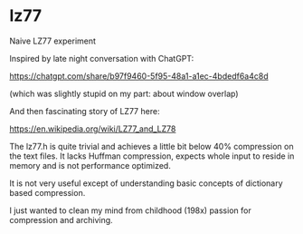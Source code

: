 # lz77
Naive LZ77 experiment

Inspired by late night conversation with ChatGPT:

https://chatgpt.com/share/b97f9460-5f95-48a1-a1ec-4bdedf6a4c8d

(which was slightly stupid on my part: about window overlap)

And then fascinating story of LZ77 here:

https://en.wikipedia.org/wiki/LZ77_and_LZ78

The lz77.h is quite trivial and achieves a little bit below 40% compression
on the text files. It lacks Huffman compression, expects whole input
to reside in memory and is not performance optimized.

It is not very useful except of understanding basic concepts of dictionary
based compression.

I just wanted to clean my mind from childhood (198x) passion for compression
and archiving.


